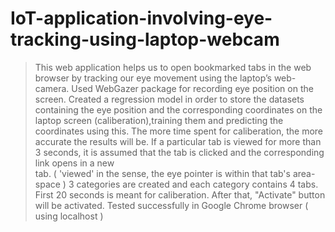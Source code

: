 # IoT-application-involving-eye-tracking-using-laptop-webcam
> This web application helps us to open bookmarked tabs in the web browser by tracking our eye movement
  using the laptop’s web-camera. 
> Used WebGazer package for recording eye position on the screen.
> Created a regression model in order to store the datasets containing the eye position and the corresponding coordinates on the laptop     screen (caliberation),training them and predicting the coordinates using this. The more time spent for caliberation, the more             accurate the results will be.
> If a particular tab is viewed for more than 3 seconds, it is assumed that the tab is clicked and the corresponding link opens in a new  
  tab. ( 'viewed' in the sense, the eye pointer is within that tab's area-space )
> 3 categories are created and each category contains 4 tabs.
> First 20 seconds is meant for caliberation. After that, "Activate" button will be activated.
> Tested successfully in Google Chrome browser ( using localhost )
